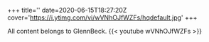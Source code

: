+++
title=''
date=2020-06-15T18:27:20Z
cover='https://i.ytimg.com/vi/wVNhOJfWZFs/hqdefault.jpg'
+++

All content belongs to GlennBeck.
{{< youtube wVNhOJfWZFs >}}
